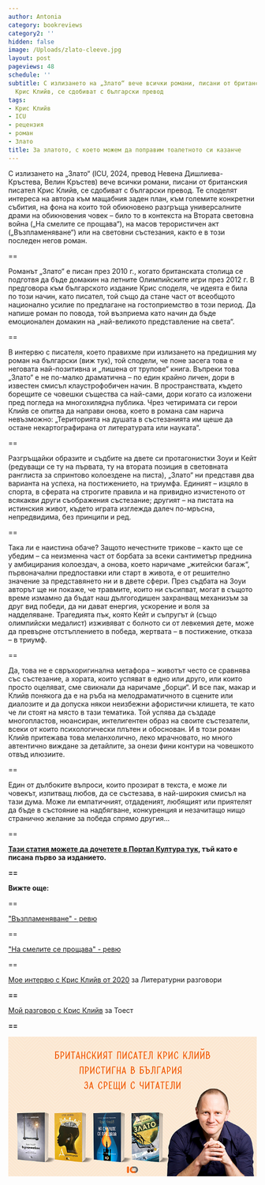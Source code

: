 ```yaml
---
author: Antonia
category: bookreviews
category2: ''
hidden: false
image: /Uploads/zlato-cleeve.jpg
layout: post
pageviews: 48
schedule: ''
subtitle: С излизането на „Злато“ вече всички романи, писани от британския писател
  Крис Клийв, се сдобиват с български превод
tags:
- Крис Клийв
- ICU
- рецензия
- роман
- Злато
title: За златото, с което можем да поправим тоалетното си казанче
---
```


С излизането на „Злато“ (ICU, 2024, превод Невена Дишлиева-Кръстева, Велин Кръстев) вече всички романи, писани от британския писател Крис Клийв, се сдобиват с български превод. Те споделят интереса на автора към мащабния заден план, към големите конкретни събития, на фона на които той обикновено разгръща универсалните драми на обикновения човек – било то в контекста на Втората световна война („На смелите се прощава“), на масов терористичен акт („Възпламеняване“) или на световни състезания, както е в този последен негов роман.

\==

Романът „Злато“ е писан през 2010 г., когато британската столица се подготвя да бъде домакин на летните Олимпийските игри през 2012 г. В предговора към българското издание Крис споделя, че идеята е била по този начин, като писател, той също да стане част от всеобщото национално усилие по предлагане на гостоприемство в този период. Да напише роман по повода, той възприема като начин да бъде емоционален домакин на „най-великото представление на света“.

\==

В интервю с писателя, което правихме при излизането на предишния му роман на български (виж тук), той сподели, че поне засега това е неговата най-позитивна и „лишена от трупове“ книга. Въпреки това „Злато“ е не по-малко драматична – по един крайно личен, дори в известен смисъл клаустрофобичен начин. В пространствата, където борещите се човешки същества са най-сами, дори когато са изложени пред погледа на многохилядна публика. Чрез четиримата си герои Клийв се опитва да направи онова, което в романа сам нарича невъзможно: „Територията на душата в състезанията им щеше да остане некартографирана от литературата или науката“.

\==

Разгръщайки образите и съдбите на двете си протагонистки Зоуи и Кейт (редуващи се ту на първата, ту на втората позиция в световната ранглиста за спринтово колоездене на писта), „Злато“ ни представя два варианта на успеха, на постижението, на триумфа. Единият – изцяло в спорта, в сферата на строгите правила и на привидно изчистеното от всякакви други съображения състезание; другият – на пистата на истинския живот, където играта изглежда далеч по-мръсна, непредвидима, без принципи и ред.

\==

Така ли е наистина обаче? Защото нечестните трикове – както ще се убедим – са неизменна част от борбата за всеки сантиметър преднина у амбицирания колоездач, а онова, което наричаме „житейски багаж“, първоначални предпоставки или старт в живота, е от решително значение за представянето ни и в двете сфери. През съдбата на Зоуи авторът ще ни покаже, че травмите, които ни съсипват, могат в същото време измамно да бъдат наш дългогодишен захранващ механизъм за друг вид победи, да ни дават енергия, ускорение и воля за надделяване. Трагедията пък, която Кейт и съпругът ѝ (също олимпийски медалист) изживяват с болното си от левкемия дете, може да превърне отстъплението в победа, жертвата – в постижение, отказа – в триумф.

\==

Да, това не е свръхоригинална метафора – животът често се сравнява със състезание, а хората, които успяват в едно или друго, или които просто оцеляват, сме свикнали да наричаме „борци“. И все пак, макар и Клийв понякога да е на ръба на мелодраматичното в сцените или диалозите и да допуска някои неизбежни афористични клишета, те като че ли стоят на място в тази тематика. Той успява да създаде многопластов, нюансиран, интелигентен образ на своите състезатели, всеки от които психологически плътен и обоснован. И в този роман Клийв притежава това меланхолично, леко мрачновато, но много автентично виждане за детайлите, за онези фини контури на човешкото отвъд илюзиите.

\==

Един от дълбоките въпроси, които прозират в текста, е може ли човекът, изпитващ любов, да се състезава, в най-широкия смисъл на тази дума. Може ли емпатичният, отдаденият, любящият или приятелят да бъде в състояние на надбягване, конкуренция и незачитащо нищо странично желание за победа спрямо другия...

\==

**[Тази статия можете да дочетете в Портал Култура тук](https://kultura.bg/web/%D0%BE%D1%82%D0%BA%D0%B0%D0%B7-%D0%BE%D1%82-%D1%83%D1%81%D0%BF%D0%B5%D1%85%D0%B0/), тъй като е писана първо за изданието.** 

**\==**

**Вижте още:**

\==

["Възпламеняване" - ревю](https://literaturnirazgovori.com/bookreviews/2019/05/16/13-12-%D1%80%D0%B5%D1%86%D0%B5%D0%BD%D0%B7%D0%B8%D1%8F-%D0%B2%D1%8A%D0%B7%D0%BF%D0%BB%D0%B0%D0%BC%D0%B5%D0%BD%D1%8F%D0%B2%D0%B0%D0%BD%D0%B5-%D0%BA%D1%80%D0%B8%D0%B9%D1%81-%D0%BA%D0%BB%D0%B8%D0%B9%D0%B2-%D0%BC%D0%B5%D0%B6%D0%B4%D1%83-%D0%B5%D0%BA%D1%81%D1%82%D0%B0%D0%B7%D0%B0-%D0%BD%D0%B0-%D0%BD%D0%B0%D1%81%D0%B8%D0%BB%D0%B8%D0%B5%D1%82%D0%BE-%D0%B8-%D0%BB%D1%8E%D0%B1%D0%BE%D0%B2%D1%82%D0%B0.html)

\==

["На смелите се прощава" - ревю](https://literaturnirazgovori.com/bookreviews/2020/12/16/12-14-%D0%BD%D0%B0-%D1%81%D0%BC%D0%B5%D0%BB%D0%B8%D1%82%D0%B5-%D1%81%D0%B5-%D0%BF%D1%80%D0%BE%D1%89%D0%B0%D0%B2%D0%B0-%D0%B7%D0%B0-%D0%BB%D1%8E%D0%B1%D0%BE%D0%B2%D1%82%D0%B0-%D0%B8-%D1%81%D0%B5%D0%B1%D0%B5%D0%BE%D1%81%D1%82%D0%BE%D1%8F%D0%B2%D0%B0%D0%BD%D0%B5%D1%82%D0%BE-%D0%BF%D0%BE-%D0%B2%D1%80%D0%B5%D0%BC%D0%B5-%D0%BD%D0%B0-%D0%B2%D0%BE%D0%B9%D0%BD%D0%B0.html)

\==

[Мое интервю с Крис Клийв от 2020](https://literaturnirazgovori.com/interviews/2020/12/21/11-47-%D0%BA%D1%80%D0%B8%D1%81-%D0%BA%D0%BB%D0%B8%D0%B9%D0%B2.html) за Литературни разговори

**\==**

[Мой разговор с Крис Клийв](https://www.toest.bg/za-praktikite-na-otkaza-i-izkustvoto-na-zhivota/) за Тоест

**\==**

![](/Uploads/chris-cleeve-in-bg.png)